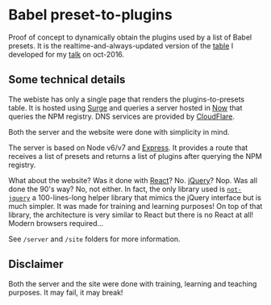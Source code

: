 # Babel preset-to-plugins

Proof of concept to dynamically obtain the plugins used by a list of Babel presets. It is the realtime-and-always-updated version of the [table](https://gist.github.com/gabmontes/c3a1e922bdd73a36f5bf6690d6ac4680) I developed for my [talk](https://www.youtube.com/watch?v=_Ol8Qptkz60) on oct-2016.

## Some technical details

The webiste has only a single page that renders the plugins-to-presets table. It is hosted using [Surge](https://surge.sh/) and queries a server hosted in [Now](https://zeit.co/now) that queries the NPM registry. DNS services are provided by [CloudFlare](https://www.cloudflare.com).

Both the server and the website were done with simplicity in mind.

The server is based on Node v6/v7 and [Express](http://expressjs.com/). It provides a route that receives a list of presets and returns a list of plugins after querying the NPM registry.

What about the website? Was it done with [React](https://facebook.github.io/react/)? No. [jQuery](https://jquery.com/)? Nop. Was all done the 90's way? No, not either. In fact, the only library used is [`not-jquery`](https://gist.github.com/gabmontes/535a7b3b059b2a301a55b43e90ee0101) a 100-lines-long helper library that mimics the jQuery interface but is much simpler. It was made for training and learning purposes! On top of that library, the architecture is very similar to React but there is no React at all! Modern browsers required...

See `/server` and `/site` folders for more information.

## Disclaimer

Both the server and the site were done with training, learning and teaching purposes. It may fail, it may break!

